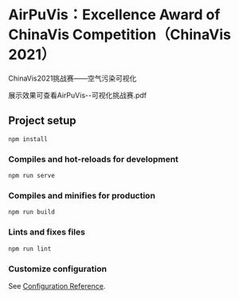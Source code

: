 # AirPuVis：Excellence Award of ChinaVis Competition（ChinaVis 2021）
ChinaVis2021挑战赛——空气污染可视化

展示效果可查看AirPuVis--可视化挑战赛.pdf

## Project setup
```
npm install
```

### Compiles and hot-reloads for development
```
npm run serve
```

### Compiles and minifies for production
```
npm run build
```

### Lints and fixes files
```
npm run lint
```

### Customize configuration
See [Configuration Reference](https://cli.vuejs.org/config/).
